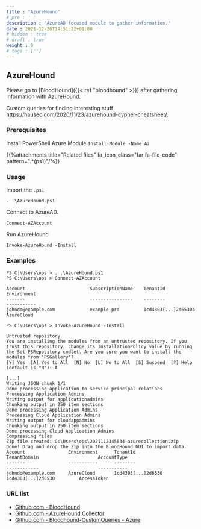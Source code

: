 ```yaml
---
title : "AzureHound"
# pre : ' '
description : "AzureAD focused module to gather information."
date : 2021-12-20T14:51:22+01:00
# hidden : true
# draft : true
weight : 0
# tags : ['']
---
```


## AzureHound

Please go to [BloodHound]({{< ref "bloodhound" >}}) after gathering information with AzureHound.

Custom queries for finding interesting stuff <https://hausec.com/2020/11/23/azurehound-cypher-cheatsheet/>.

### Prerequisites

Install PowerShell Azure Module `Install-Module -Name Az`

{{%attachments title="Related files" fa_icon_class="far fa-file-code" pattern=".*(ps1)"/%}}

### Usage

Import the `.ps1`

```plain
. .\AzureHound.ps1
```

Connect to AzureAD.

```plain
Connect-AZAccount
```

Run AzureHound

```plain
Invoke-AzureHound -Install
```

### Examples

```plain
PS C:\Users\ops > . .\AzureHound.ps1
PS C:\Users\ops > Connect-AZAccount

Account                        SubscriptionName    TenantId                             Environment
-------                        ----------------    --------                             -----------
johndo@example.com             example-prd         1cd4303[...]2d6530b           AzureCloud

PS C:\Users\ops > Invoke-AzureHound -Install

Untrusted repository
You are installing the modules from an untrusted repository. If you trust this repository, change its InstallationPolicy value by running the Set-PSRepository cmdlet. Are you sure you want to install the modules from 'PSGallery'?
[Y] Yes  [A] Yes to All  [N] No  [L] No to All  [S] Suspend  [?] Help (default is "N"): A

[...]
Writing JSON chunk 1/1
Done processing application to service principal relations
Processing Application Admins
Writing output for applicationadmins
Chunking output in 250 item sections
Done processing Application Admins
Processing Cloud Application Admins
Writing output for cloudappadmins
Chunking output in 250 item sections
Done processing Cloud Application Admins
Compressing files
Zip file created: C:\Users\ops\2021112345634-azurecollection.zip
Done! Drag and drop the zip into the BloodHound GUI to import data.
Account                Environment      TenantId                          TenantDomain                      AccountType
-------                -----------      --------                          ------------                      -----------
johndo@example.com     AzureCloud       1cd4303[...]2d6530         1cd4303[...]2d6530         AccessToken
```

### URL list

* [Github.com - BloodHound](https://github.com/BloodHoundAD/BloodHound/)
* [Github.com - AzureHound Collector](https://github.com/BloodHoundAD/BloodHound/blob/master/Collectors/AzureHound.ps1)
* [Github.com - Bloodhound-CustomQueries - Azure](https://github.com/ZephrFish/Bloodhound-CustomQueries/blob/main/customqueries.json)
